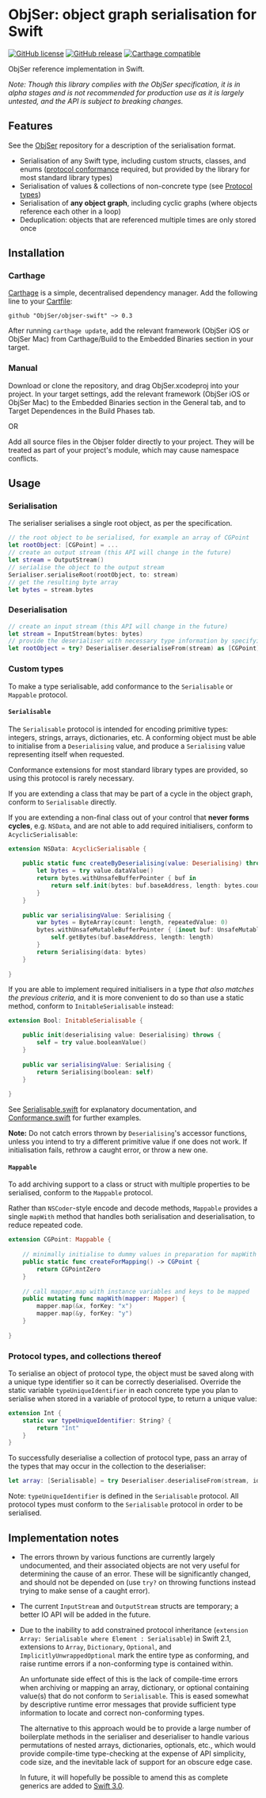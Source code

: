 # ObjSer: object graph serialisation for Swift

[![GitHub license](https://img.shields.io/github/license/ObjSer/objser-swift.svg)](https://github.com/ObjSer/objser-swift/blob/master/LICENSE)
[![GitHub release](https://img.shields.io/github/release/ObjSer/objser-swift.svg)](https://github.com/ObjSer/objser-swift/releases)
[![Carthage compatible](https://img.shields.io/badge/Carthage-compatible-4BC51D.svg?style=flat)](https://github.com/Carthage/Carthage)

ObjSer reference implementation in Swift.

*Note: Though this library complies with the ObjSer specification, it is in alpha stages and is not recommended for production use as it is largely untested, and the API is subject to breaking changes.*

## Features

See the [ObjSer](https://github.com/ObjSer/objser) repository for a description of the serialisation format.

- Serialisation of any Swift type, including custom structs, classes, and enums ([protocol conformance](#custom-types) required, but provided by the library for most standard library types)
- Serialisation of values & collections of non-concrete type (see [Protocol types](#protocol-types-and-collections-thereof))
- Serialisation of **any object graph**, including cyclic graphs (where objects reference each other in a loop)
- Deduplication: objects that are referenced multiple times are only stored once

## Installation

### Carthage

[Carthage](https://github.com/Carthage/Carthage) is a simple, decentralised dependency manager. Add the following line to your [Cartfile](https://github.com/Carthage/Carthage/blob/master/Documentation/Artifacts.md#cartfile):

```
github "ObjSer/objser-swift" ~> 0.3
```

After running `carthage update`, add the relevant framework (ObjSer iOS or ObjSer Mac) from Carthage/Build to the Embedded Binaries section in your target.

### Manual

Download or clone the repository, and drag ObjSer.xcodeproj into your project. In your target settings, add the relevant framework (ObjSer iOS or ObjSer Mac) to the Embedded Binaries section in the General tab, and to Target Dependences in the Build Phases tab.

OR

Add all source files in the Objser folder directly to your project. They will be treated as part of your project's module, which may cause namespace conflicts.

## Usage

### Serialisation

The serialiser serialises a single root object, as per the specification.

```swift
// the root object to be serialised, for example an array of CGPoint
let rootObject: [CGPoint] = ...
// create an output stream (this API will change in the future)
let stream = OutputStream()
// serialise the object to the output stream
Serialiser.serialiseRoot(rootObject, to: stream)
// get the resulting byte array
let bytes = stream.bytes
```

### Deserialisation

```swift
// create an input stream (this API will change in the future)
let stream = InputStream(bytes: bytes)
// provide the deserialiser with necessary type information by specifying the root object's type
let rootObject = try? Deserialiser.deserialiseFrom(stream) as [CGPoint]
```

### Custom types

To make a type serialisable, add conformance to the `Serialisable` or `Mappable` protocol.

#### `Serialisable`

The `Serialisable` protocol is intended for encoding primitive types: integers, strings, arrays, dictionaries, etc. A conforming object must be able to initialise from a `Deserialising` value, and produce a `Serialising` value representing itself when requested.

Conformance extensions for most standard library types are provided, so using this protocol is rarely necessary.

If you are extending a class that may be part of a cycle in the object graph, conform to `Serialisable` directly.

If you are extending a non-final class out of your control that **never forms cycles**, e.g. `NSData`, and are not able to add required initialisers, conform to `AcyclicSerialisable`:

```swift
extension NSData: AcyclicSerialisable {
	
	public static func createByDeserialising(value: Deserialising) throws -> Self {
		let bytes = try value.dataValue()
		return bytes.withUnsafeBufferPointer { buf in
			return self.init(bytes: buf.baseAddress, length: bytes.count)
		}
	}
	
	public var serialisingValue: Serialising {
		var bytes = ByteArray(count: length, repeatedValue: 0)
		bytes.withUnsafeMutableBufferPointer { (inout buf: UnsafeMutableBufferPointer<Byte>) in
			self.getBytes(buf.baseAddress, length: length)
		}
		return Serialising(data: bytes)
	}
	
}
```

If you are able to implement required initialisers in a type *that also matches the previous criteria*, and it is more convenient to do so than use a static method, conform to `InitableSerialisable` instead: 

```swift
extension Bool: InitableSerialisable {

	public init(deserialising value: Deserialising) throws {
		self = try value.booleanValue()
	}
	
	public var serialisingValue: Serialising {
		return Serialising(boolean: self)
	}
	
}
```

See [Serialisable.swift](ObjSer/Serialisable.swift) for explanatory documentation, and [Conformance.swift](ObjSer/Conformance.swift) for further examples.

**Note:** Do not catch errors thrown by `Deserialising`'s accessor functions, unless you intend to try a different primitive value if one does not work. If initialisation fails, rethrow a caught error, or throw a new one.

#### `Mappable`

To add archiving support to a class or struct with multiple properties to be serialised, conform to the `Mappable` protocol.

Rather than `NSCoder`-style encode and decode methods, `Mappable` provides a single `mapWith` method that handles both serialisation and deserialisation, to reduce repeated code.

```swift
extension CGPoint: Mappable {
	
	// minimally initialise to dummy values in preparation for mapWith
	public static func createForMapping() -> CGPoint {
		return CGPointZero
	}
	
	// call mapper.map with instance variables and keys to be mapped
	public mutating func mapWith(mapper: Mapper) {
		mapper.map(&x, forKey: "x")
		mapper.map(&y, forKey: "y")
	}
	
}
```

### Protocol types, and collections thereof

To serialise an object of protocol type, the object must be saved along with a unique type identifier so it can be correctly deserialised. Override the static variable `typeUniqueIdentifier` in each concrete type you plan to serialise when stored in a variable of protocol type, to return a unique value:

```swift
extension Int {
    static var typeUniqueIdentifier: String? {
        return "Int"
    }
}
```

To successfully deserialise a collection of protocol type, pass an array of the types that may occur in the collection to the deserialiser:

```swift
let array: [Serialisable] = try Deserialiser.deserialiseFrom(stream, identifiableTypes: [Int.self, Float.self])
```

Note: `typeUniqueIdentifier` is defined in the `Serialisable` protocol. All protocol types must conform to the `Serialisable` protocol in order to be serialised.

## Implementation notes

-	The errors thrown by various functions are currently largely undocumented, and their associated objects are not very useful for determining the cause of an error. These will be significantly changed, and should not be depended on (use `try?` on throwing functions instead trying to make sense of a caught error).

-	The current `InputStream` and `OutputStream` structs are temporary; a better IO API will be added in the future.

-	Due to the inability to add constrained protocol inheritance (`extension Array: Serialisable where Element : Serialisable`) in Swift 2.1, extensions to `Array`, `Dictionary`, `Optional`, and `ImplicitlyUnwrappedOptional` mark the entire type as conforming, and raise runtime errors if a non-conforming type is contained within.

	An unfortunate side effect of this is the lack of compile-time errors when archiving or mapping an array, dictionary, or optional containing value(s) that do not conform to `Serialisable`. This is eased somewhat by descriptive runtime error messages that provide sufficient type information to locate and correct non-conforming types.

	The alternative to this approach would be to provide a large number of boilerplate methods in the serialiser and deserialiser to handle various permutations of nested arrays, dictionaries, optionals, etc., which would provide compile-time type-checking at the expense of API simplicity, code size, and the inevitable lack of support for an obscure edge case.

	In future, it will hopefully be possible to amend this as complete generics are added to [Swift 3.0](https://github.com/apple/swift-evolution).

